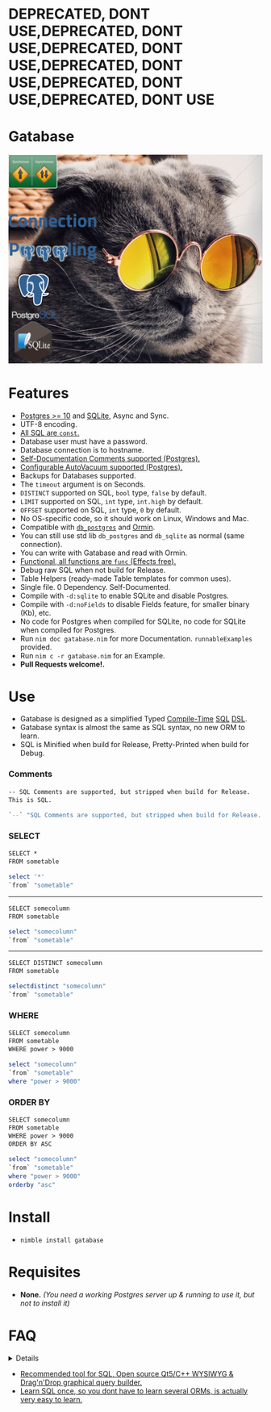 # DEPRECATED, DONT USE,DEPRECATED, DONT USE,DEPRECATED, DONT USE,DEPRECATED, DONT USE,DEPRECATED, DONT USE,DEPRECATED, DONT USE

# Gatabase

![screenshot](https://raw.githubusercontent.com/juancarlospaco/nim-gatabase/master/temp.jpg "Compile-Time ORM for Nim")


# Features

- [Postgres >= 10](https://www.postgresql.org) and [SQLite](https://sqlite.org), Async and Sync.
- UTF-8 encoding.
- [All SQL are `const`.](https://nim-lang.org/docs/manual.html#statements-and-expressions-const-section)
- Database user must have a password.
- Database connection is to hostname.
- [Self-Documentation Comments supported  (Postgres).](https://www.postgresql.org/docs/11/sql-comment.html)
- [Configurable AutoVacuum supported  (Postgres).](https://www.postgresql.org/docs/11/runtime-config-autovacuum.html)
- Backups for Databases supported.
- The `timeout` argument is on Seconds.
- `DISTINCT` supported on SQL, `bool` type, `false` by default.
- `LIMIT` supported on SQL, `int` type, `int.high` by default.
- `OFFSET` supported on SQL, `int` type, `0` by default.
- No OS-specific code, so it should work on Linux, Windows and Mac.
- Compatible with [`db_postgres`](https://nim-lang.org/docs/db_postgres.html) and [Ormin](https://github.com/Araq/ormin).
- You can still use std lib `db_postgres` and `db_sqlite` as normal (same connection).
- You can write with Gatabase and read with Ormin.
- [Functional, all functions are `func` (Effects free).](https://nim-lang.org/docs/manual.html#procedures-func)
- Debug raw SQL when not build for Release.
- Table Helpers (ready-made Table templates for common uses).
- Single file. 0 Dependency. Self-Documented.
- Compile with `-d:sqlite` to enable SQLite and disable Postgres.
- Compile with `-d:noFields` to disable Fields feature, for smaller binary (Kb), etc.
- No code for Postgres when compiled for SQLite, no code for SQLite when compiled for Postgres.
- Run `nim doc gatabase.nim` for more Documentation. `runnableExamples` provided.
- Run `nim c -r gatabase.nim` for an Example.
- **Pull Requests welcome!.**


# Use

- Gatabase is designed as a simplified Typed [Compile-Time](https://wikipedia.org/wiki/Compile_time) [SQL](https://wikipedia.org/wiki/SQL) [DSL](https://wikipedia.org/wiki/Domain-specific_language).
- Gatabase syntax is almost the same as SQL syntax, no new ORM to learn.
- SQL is Minified when build for Release, Pretty-Printed when build for Debug.

### Comments

```postgresql
-- SQL Comments are supported, but stripped when build for Release. This is SQL.
```

```nim
`--` "SQL Comments are supported, but stripped when build for Release. This is Nim."
```

### SELECT

```postgresql
SELECT *
FROM sometable
```

```nim
select '*'
`from` "sometable"
```

---

```postgres
SELECT somecolumn
FROM sometable
```

```nim
select "somecolumn"
`from` "sometable"
```

---

```postgres
SELECT DISTINCT somecolumn
FROM sometable
```

```nim
selectdistinct "somecolumn"
`from` "sometable"
```


### WHERE

```postgres
SELECT somecolumn
FROM sometable
WHERE power > 9000
```

```nim
select "somecolumn"
`from` "sometable"
where "power > 9000"
```


### ORDER BY

```postgresql
SELECT somecolumn
FROM sometable
WHERE power > 9000
ORDER BY ASC
```

```nim
select "somecolumn"
`from` "sometable"
where "power > 9000"
orderby "asc"
```



# Install

- `nimble install gatabase`


# Requisites

- **None.** _(You need a working Postgres server up & running to use it, but not to install it)_


# FAQ

<details>

- Supports SQLite ?.

Yes.

- Supports MySQL ?.

No.

- Will support MySQL someday ?.

No.

- This works with Synchronous code ?.

Yes.

- This works with Asynchronous code ?.

Yes.

- SQLite mode dont support some stuff ?.

We try to keep as similar as possible, but SQLite is very limited.

</details>


- [Recommended tool for SQL, Open source Qt5/C++ WYSIWYG & Drag'n'Drop graphical query builder.](https://pgmodeler.io/screenshots)
- [Learn SQL once, so you dont have to learn several ORMs, is actually very easy to learn.](https://pgexercises.com/questions/basic/selectall.html)
